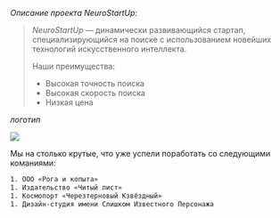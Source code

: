*Описание проекта NeuroStartUp:*

>*NeuroStartUp* — динамически развивающийся стартап, специализирующийся на поиске с использованием 
> новейших технологий искусственного интеллекта.
>
>Наши преимущества:
>* Высокая точность поиска
>* Высокая скорость поиска
>* Низкая цена

*логотип*

![](https://netology-code.github.io/git-homeworks/introduction/assets/logo.png)

Мы на столько крутые, что уже успели поработать со следующими команиями:

```css
1. ООО «Рога и копыта»
1. Издательство «Читый лист»
1. Космопорт «Черезтерновый Кзвёздный»
1. Дизайн-студия имени Слишком Известного Персонажа
```
